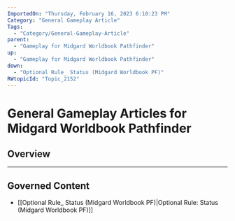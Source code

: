 ```yaml
---
ImportedOn: "Thursday, February 16, 2023 6:10:23 PM"
Category: "General Gameplay Article"
Tags:
  - "Category/General-Gameplay-Article"
parent:
  - "Gameplay for Midgard Worldbook Pathfinder"
up:
  - "Gameplay for Midgard Worldbook Pathfinder"
down:
  - "Optional Rule_ Status (Midgard Worldbook PF)"
RWtopicId: "Topic_2152"
---
```

# General Gameplay Articles for Midgard Worldbook Pathfinder
## Overview
---
## Governed Content
- [[Optional Rule_ Status (Midgard Worldbook PF)|Optional Rule: Status (Midgard Worldbook PF)]]


